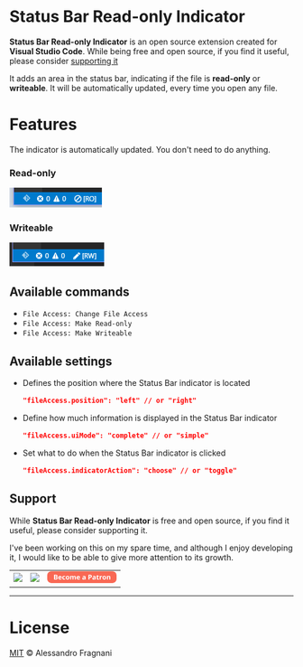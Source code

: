 # Status Bar Read-only Indicator

**Status Bar Read-only Indicator** is an open source extension created for **Visual Studio Code**. While being free and open source, if you find it useful, please consider [supporting it](#support-pascal)

It adds an area in the status bar, indicating if the file is **read-only** or **writeable**. It will be automatically updated, every time you open any file.

# Features

The indicator is automatically updated. You don't need to do anything.

### Read-only

![Read-only](images/screenshot-readonly.png)

### Writeable

![Writeable](images/screenshot-writeable.png)

## Available commands

* `File Access: Change File Access`
* `File Access: Make Read-only`
* `File Access: Make Writeable`

## Available settings

* Defines the position where the Status Bar indicator is located
    ```json
    "fileAccess.position": "left" // or "right"
    ```

* Define how much information is displayed in the Status Bar indicator
    ```json
    "fileAccess.uiMode": "complete" // or "simple"
    ```

* Set what to do when the Status Bar indicator is clicked
    ```json
    "fileAccess.indicatorAction": "choose" // or "toggle"
    ```

## Support

While **Status Bar Read-only Indicator** is free and open source, if you find it useful, please consider supporting it.

I've been working on this on my spare time, and although I enjoy developing it, I would like to be able to give more attention to its growth.

<table align="center" width="60%" border="0">
  <tr>
    <td>
      <a title="Paypal" href="https://www.paypal.com/cgi-bin/webscr?cmd=_donations&business=EP57F3B6FXKTU&lc=US&item_name=Alessandro%20Fragnani&item_number=vscode%20extensions&currency_code=USD&bn=PP%2dDonationsBF%3abtn_donate_SM%2egif%3aNonHosted"><img src="https://www.paypalobjects.com/en_US/i/btn/btn_donate_SM.gif"/></a>
    </td>
    <td>
      <a title="Paypal" href="https://www.paypal.com/cgi-bin/webscr?cmd=_donations&business=EP57F3B6FXKTU&lc=BR&item_name=Alessandro%20Fragnani&item_number=vscode%20extensions&currency_code=BRL&bn=PP%2dDonationsBF%3abtn_donate_SM%2egif%3aNonHosted"><img src="https://www.paypalobjects.com/pt_BR/i/btn/btn_donate_SM.gif"/></a>
    </td>
    <td>
      <a title="Patreon" href="https://www.patreon.com/alefragnani"><img src="https://raw.githubusercontent.com/alefragnani/oss-resources/master/images/button-become-a-patron-rounded-small.png"/></a>
    </td>
  </tr>
</table>

---

# License

[MIT](LICENSE.md) &copy; Alessandro Fragnani